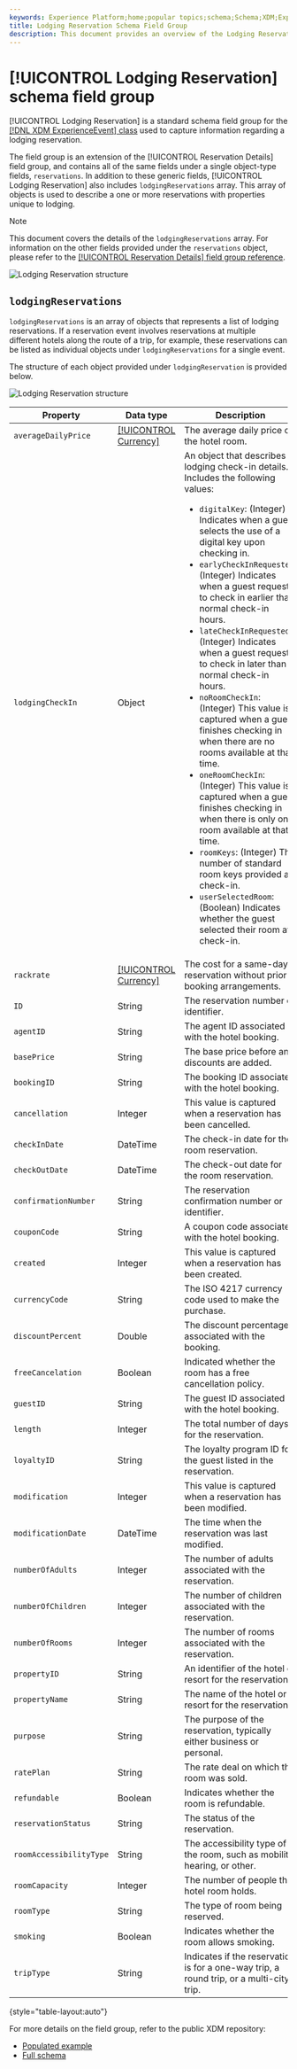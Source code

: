 ```yaml
---
keywords: Experience Platform;home;popular topics;schema;Schema;XDM;ExperienceEvent;fields;schemas;Schemas;Schema design;field group;field group;reservation;lodging;
title: Lodging Reservation Schema Field Group
description: This document provides an overview of the Lodging Reservation schema field group.
---
```


# [!UICONTROL Lodging Reservation] schema field group

[!UICONTROL Lodging Reservation] is a standard schema field group for the [[!DNL XDM ExperienceEvent] class](../../classes/experienceevent.md) used to capture information regarding a lodging reservation.

The field group is an extension of the [!UICONTROL Reservation Details] field group, and contains all of the same fields under a single object-type fields, `reservations`. In addition to these generic fields, [!UICONTROL Lodging Reservation] also includes `lodgingReservations` array. This array of objects is used to describe a one or more reservations with properties unique to lodging.

>[!NOTE]
>
>This document covers the details of the `lodgingReservations` array. For information on the other fields provided under the `reservations` object, please refer to the [[!UICONTROL Reservation Details] field group reference](./reservation-details.md).

![Lodging Reservation structure](../../images/field-groups/lodging-reservation/structure.png)

## `lodgingReservations`

`lodgingReservations` is an array of objects that represents a list of lodging reservations. If a reservation event involves reservations at multiple different hotels along the route of a trip, for example, these reservations can be listed as individual objects under `lodgingReservations` for a single event.

The structure of each object provided under `lodgingReservation` is provided below.

![Lodging Reservation structure](../../images/field-groups/lodging-reservation/lodgingReservations.png)

| Property | Data type | Description |
| --- | --- | --- |
| `averageDailyPrice` | [[!UICONTROL Currency]](../../data-types/currency.md)  | The average daily price of the hotel room. |
| `lodgingCheckIn` | Object | An object that describes lodging check-in details. Includes the following values:<ul><li>`digitalKey`: (Integer) Indicates when a guest selects the use of a digital key upon checking in.</li><li>`earlyCheckInRequested`: (Integer) Indicates when a guest requests to check in earlier than normal check-in hours.</li><li>`lateCheckInRequested`: (Integer) Indicates when a guest requests to check in later than normal check-in hours.</li><li>`noRoomCheckIn`: (Integer) This value is captured when a guest finishes checking in when there are no rooms available at that time.</li><li>`oneRoomCheckIn`: (Integer) This value is captured when a guest finishes checking in when there is only one room available at that time.</li><li>`roomKeys`: (Integer) The number of standard room keys provided at check-in.</li><li>`userSelectedRoom`: (Boolean) Indicates whether the guest selected their room at check-in.</li></ul> |
| `rackrate` | [[!UICONTROL Currency]](../../data-types/currency.md) | The cost for a same-day reservation without prior booking arrangements. |
| `ID` | String | The reservation number or identifier. |
| `agentID` | String | The agent ID associated with the hotel booking. |
| `basePrice` | String | The base price before any discounts are added. |
| `bookingID` | String | The booking ID associated with the hotel booking. |
| `cancellation` | Integer | This value is captured when a reservation has been cancelled. |
| `checkInDate` | DateTime | The check-in date for the room reservation. |
| `checkOutDate` | DateTime | The check-out date for the room reservation. |
| `confirmationNumber` | String | The reservation confirmation number or identifier. |
| `couponCode` | String | A coupon code associated with the hotel booking. |
| `created` | Integer | This value is captured when a reservation has been created. |
| `currencyCode` | String | The ISO 4217 currency code used to make the purchase. |
| `discountPercent` | Double | The discount percentage associated with the booking. |
| `freeCancelation` | Boolean | Indicated whether the room has a free cancellation policy. |
| `guestID` | String | The guest ID associated with the hotel booking. |
| `length` | Integer | The total number of days for the reservation. |
| `loyaltyID` | String | The loyalty program ID for the guest listed in the reservation. |
| `modification` | Integer | This value is captured when a reservation has been modified. |
| `modificationDate` | DateTime | The time when the reservation was last modified. |
| `numberOfAdults` | Integer | The number of adults associated with the reservation. |
| `numberOfChildren` | Integer | The number of children associated with the reservation. |
| `numberOfRooms` | Integer | The number of rooms associated with the reservation. |
| `propertyID` | String | An identifier of the hotel or resort for the reservation. |
| `propertyName` | String | The name of the hotel or resort for the reservation. |
| `purpose` | String | The purpose of the reservation, typically either business or personal. |
| `ratePlan` | String | The rate deal on which the room was sold. |
| `refundable` | Boolean | Indicates whether the room is refundable. |
| `reservationStatus` | String | The status of the reservation. |
| `roomAccessibilityType` | String | The accessibility type of the room, such as mobility, hearing, or other. |
| `roomCapacity` | Integer | The number of people the hotel room holds. |
| `roomType` | String | The type of room being reserved. |
| `smoking` | Boolean | Indicates whether the room allows smoking. |
| `tripType` | String | Indicates if the reservation is for a one-way trip, a round trip, or a multi-city trip. |

{style="table-layout:auto"}

For more details on the field group, refer to the public XDM repository:

* [Populated example](https://github.com/adobe/xdm/blob/master/components/fieldgroups/experience-event/industry-verticals/experienceevent-lodging-reservation.example.1.json)
* [Full schema](https://github.com/adobe/xdm/blob/master/components/fieldgroups/experience-event/industry-verticals/experienceevent-lodging-reservation.schema.json)
